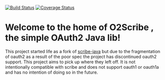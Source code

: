 [![Build Status](https://travis-ci.org/set321go/o2scribe-java.svg?branch=master)](https://travis-ci.org/set321go/o2scribe-java)
[![Coverage Status](https://coveralls.io/repos/set321go/o2scribe-java/badge.png)](https://coveralls.io/r/set321go/o2scribe-java)

# Welcome to the home of O2Scribe , the simple OAuth2 Java lib!

This project started life as a fork of [scribe-java](https://github.com/fernandezpablo85/scribe-java) but due to the fragmentation of oauth2 as a result of the poor spec
the project has discontinued oauth2 support. This project aims to pick up where they left off. It is not intentionally compatible with scribe
and does not support oauth1 or oauth1a and has no intention of doing so in the future.

